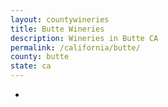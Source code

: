 ```yaml
---
layout: countywineries
title: Butte Wineries
description: Wineries in Butte CA
permalink: /california/butte/
county: butte
state: ca
---
```

-
